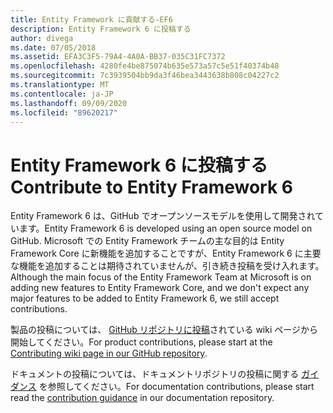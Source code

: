 ```yaml
---
title: Entity Framework に貢献する-EF6
description: Entity Framework 6 に投稿する
author: divega
ms.date: 07/05/2018
ms.assetid: EFA3C3F5-79A4-4A0A-BB37-035C31FC7372
ms.openlocfilehash: 4280fe4be875074b635e573a57c5e51f40374b48
ms.sourcegitcommit: 7c3939504bb9da3f46bea3443638b808c04227c2
ms.translationtype: MT
ms.contentlocale: ja-JP
ms.lasthandoff: 09/09/2020
ms.locfileid: "89620217"
---
```

# <a name="contribute-to-entity-framework-6"></a><span data-ttu-id="fd17a-103">Entity Framework 6 に投稿する</span><span class="sxs-lookup"><span data-stu-id="fd17a-103">Contribute to Entity Framework 6</span></span>
<span data-ttu-id="fd17a-104">Entity Framework 6 は、GitHub でオープンソースモデルを使用して開発されています。</span><span class="sxs-lookup"><span data-stu-id="fd17a-104">Entity Framework 6 is developed using an open source model on GitHub.</span></span> <span data-ttu-id="fd17a-105">Microsoft での Entity Framework チームの主な目的は Entity Framework Core に新機能を追加することですが、Entity Framework 6 に主要な機能を追加することは期待されていませんが、引き続き投稿を受け入れます。</span><span class="sxs-lookup"><span data-stu-id="fd17a-105">Although the main focus of the Entity Framework Team at Microsoft is on adding new features to Entity Framework Core, and we don't expect any major features to be added to Entity Framework 6, we still accept contributions.</span></span>

<span data-ttu-id="fd17a-106">製品の投稿については、 [GitHub リポジトリに投稿](https://github.com/aspnet/EntityFramework6/wiki/Contributing)されている wiki ページから開始してください。</span><span class="sxs-lookup"><span data-stu-id="fd17a-106">For product contributions, please start at the [Contributing wiki page in our GitHub repository](https://github.com/aspnet/EntityFramework6/wiki/Contributing).</span></span>

<span data-ttu-id="fd17a-107">ドキュメントの投稿については、ドキュメントリポジトリの投稿に関する [ガイダンス](https://github.com/dotnet/EntityFramework.Docs/blob/master/CONTRIBUTING.md) を参照してください。</span><span class="sxs-lookup"><span data-stu-id="fd17a-107">For documentation contributions, please start read the [contribution guidance](https://github.com/dotnet/EntityFramework.Docs/blob/master/CONTRIBUTING.md) in our documentation repository.</span></span>
